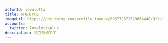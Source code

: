 ```yaml
---
actorId: lovalotta
title: おもちねこ
imageUrl: https://pbs.twimg.com/profile_images/896732371529064448/QfisUA9n_200x200.jpg
accounts:
  twitter: lovalottaplus
description: 私立探偵です
---
```

